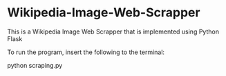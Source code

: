 # Wikipedia-Image-Web-Scrapper
This is a Wikipedia Image Web Scrapper that is implemented using Python Flask 

To run the program, insert the following to the terminal:

python scraping.py


